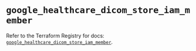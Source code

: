 # `google_healthcare_dicom_store_iam_member`

Refer to the Terraform Registry for docs: [`google_healthcare_dicom_store_iam_member`](https://registry.terraform.io/providers/hashicorp/google-beta/6.21.0/docs/resources/google_healthcare_dicom_store_iam_member).
